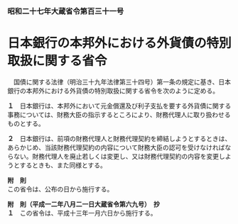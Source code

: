### 昭和二十七年大蔵省令第百三十一号  
# 日本銀行の本邦外における外貨債の特別取扱に関する省令  
　国債に関する法律（明治三十九年法律第三十四号）第一条の規定に基き、日本銀行の本邦外における外貨債の特別取扱に関する省令を次のように定める。  
  
**１**　日本銀行は、本邦外において元金償還及び利子支払を要する外貨債に関する事務については、財務大臣の指示するところにより、財務代理人に取り扱わせるものとする。  
  
**２**　日本銀行は、前項の財務代理人と財務代理契約を締結しようとするときは、あらかじめ、当該財務代理契約の内容について財務大臣の認可を受けなければならない。財務代理人を廃止若しくは変更し、又は財務代理契約の内容を変更しようとするときも、また同様とする。  
  
**附　則**  
この省令は、公布の日から施行する。  
  
**附　則（平成一二年八月二一日大蔵省令第六九号）　抄**  
**１**　この省令は、平成十三年一月六日から施行する。  
  

